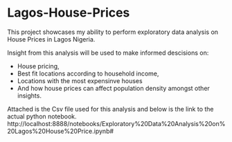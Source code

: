 # Lagos-House-Prices
This project showcases my ability to perform exploratory data analysis on House Prices in Lagos Nigeria. 

Insight from this analysis will be used to make informed descisions on:
- House pricing,
- Best fit locations according to household income,
- Locations with the most expensinve houses
- And how house prices can affect population density amongst other insights.


Attached is the Csv file used for this analysis and below is the link to the actual python notebook.
http://localhost:8888/notebooks/Exploratory%20Data%20Analysis%20on%20Lagos%20House%20Price.ipynb#
